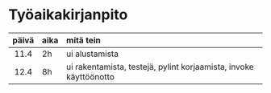 # Työaikakirjanpito 

| päivä | aika | mitä tein  |
| :----:|:-----| :-----|
|  11.4 | 2h  |  ui alustamista |
| 12.4  | 8h  | ui rakentamista, testejä, pylint korjaamista, invoke käyttöönotto|
